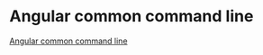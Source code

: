 # Angular common command line
[Angular common command line](https://aiwithcloud.com/2022/09/19/angular_common_command_line/)